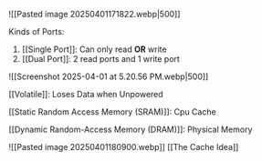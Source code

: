 ![[Pasted image 20250401171822.webp|500]]

Kinds of Ports:
1. [[Single Port]]: Can only read **OR** write
2. [[Dual Port]]: 2 read ports and 1 write port

![[Screenshot 2025-04-01 at 5.20.56 PM.webp|500]]

[[Volatile]]: Loses Data when Unpowered

[[Static Random Access Memory (SRAM)]]: Cpu Cache

[[Dynamic Random-Access Memory (DRAM)]]: Physical Memory


![[Pasted image 20250401180900.webp]]
[[The Cache Idea]]
